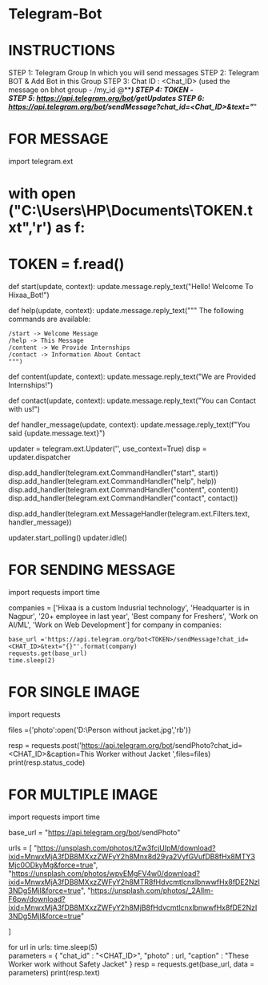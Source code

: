 # Telegram-Bot
# INSTRUCTIONS
STEP 1: Telegram Group In which you will send messages
STEP 2: Telegram BOT & Add Bot in this Group 
STEP 3: Chat ID : <Chat_ID> (used the message on bhot group - /my_id @*********)
STEP 4: TOKEN - <Token>       
STEP 5: https://api.telegram.org/bot<TOKEN>/getUpdates 
STEP 6: https://api.telegram.org/bot<Token>/sendMessage?chat_id=<Chat_ID>&text="*******"
 
 # FOR MESSAGE
 import telegram.ext

# with open ("C:\Users\HP\Documents\TOKEN.txt",'r') as f:
#  TOKEN = f.read()
    
def start(update, context):
    update.message.reply_text("Hello! Welcome To Hixaa_Bot!")
    
def help(update, context):
    update.message.reply_text("""
    The following commands are available:
    
    /start -> Welcome Message
    /help -> This Message
    /content -> We Provide Internships
    /contact -> Information About Contact
    """)
    
    
def content(update, context):
    update.message.reply_text("We are Provided Internships!")
    
def contact(update, context):
    update.message.reply_text("You can Contact with us!")
    
def handler_message(update, context):
    update.message.reply_text(f"You said {update.message.text}")
    
updater = telegram.ext.Updater('<TOKEN>', use_context=True)
disp = updater.dispatcher

disp.add_handler(telegram.ext.CommandHandler("start", start))
disp.add_handler(telegram.ext.CommandHandler("help", help))
disp.add_handler(telegram.ext.CommandHandler("content", content))
disp.add_handler(telegram.ext.CommandHandler("contact", contact))

disp.add_handler(telegram.ext.MessageHandler(telegram.ext.Filters.text, handler_message))

updater.start_polling()
updater.idle()

# FOR SENDING MESSAGE
import requests 
import time

companies = ['Hixaa is a custom Indusrial technology',
             'Headquarter is in Nagpur',
             '20+ employee in last year',
             'Best company for Freshers',
             'Work on AI/ML',
             'Work on Web Development']
for company in companies:

    base_url ='https://api.telegram.org/bot<TOKEN>/sendMessage?chat_id=<CHAT_ID>&text="{}"'.format(company)
    requests.get(base_url)
    time.sleep(2)
    
# FOR SINGLE IMAGE
import requests

files ={'photo':open('D:\Person without jacket.jpg','rb')}

resp = requests.post('https://api.telegram.org/bot<TOKEN>/sendPhoto?chat_id=<CHAT_ID>&caption=This Worker without Jacket ',files=files)
print(resp.status_code)

# FOR MULTIPLE IMAGE
import requests
import time

base_url = "https://api.telegram.org/bot<TOKEN>/sendPhoto"

urls = [
        "https://unsplash.com/photos/tZw3fcjUIpM/download?ixid=MnwxMjA3fDB8MXxzZWFyY2h8Mnx8d29ya2VyfGVufDB8fHx8MTY3Mjc0ODkyMg&force=true",
        "https://unsplash.com/photos/wpvEMgFV4w0/download?ixid=MnwxMjA3fDB8MXxzZWFyY2h8MTR8fHdvcmtlcnxlbnwwfHx8fDE2NzI3NDg5MjI&force=true",
        "https://unsplash.com/photos/_2AlIm-F6pw/download?ixid=MnwxMjA3fDB8MXxzZWFyY2h8MjB8fHdvcmtlcnxlbnwwfHx8fDE2NzI3NDg5MjI&force=true"
        
]

for url in urls:
    time.sleep(5)  
    parameters = {
      "chat_id" : "<CHAT_ID>",
      "photo" : url,
      "caption" : "These Worker work without Safety Jacket"
  }
    resp = requests.get(base_url, data = parameters)
    print(resp.text)
